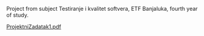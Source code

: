 Project from subject Testiranje i kvalitet softvera, ETF Banjaluka, fourth year of study.

[ProjektniZadatak1.pdf](https://github.com/grigor83/calculator/files/14234028/ProjektniZadatak1.pdf)
